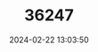 ---
title: "36247"
category: "Phylloxylon arenicola"
draft: false
date: 2024-02-22 13:03:50
languages:
  Malagasy: ["Arahara"]
---